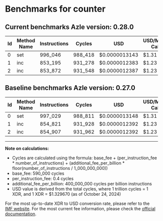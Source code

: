 # Benchmarks for counter

## Current benchmarks Azle version: 0.28.0

| Id  | Method Name | Instructions | Cycles  | USD           | USD/Million Calls | Change                            |
| --- | ----------- | ------------ | ------- | ------------- | ----------------- | --------------------------------- |
| 0   | set         | 996_046      | 988_418 | $0.0000013143 | $1.31             | <font color="green">-983</font>   |
| 1   | inc         | 853_195      | 931_278 | $0.0000012383 | $1.23             | <font color="green">-1_626</font> |
| 2   | inc         | 853_872      | 931_548 | $0.0000012387 | $1.23             | <font color="green">-1_035</font> |

## Baseline benchmarks Azle version: 0.27.0

| Id  | Method Name | Instructions | Cycles  | USD           | USD/Million Calls |
| --- | ----------- | ------------ | ------- | ------------- | ----------------- |
| 0   | set         | 997_029      | 988_811 | $0.0000013148 | $1.31             |
| 1   | inc         | 854_821      | 931_928 | $0.0000012392 | $1.23             |
| 2   | inc         | 854_907      | 931_962 | $0.0000012392 | $1.23             |

---

**Note on calculations:**

- Cycles are calculated using the formula: base_fee + (per_instruction_fee \* number_of_instructions) + (additional_fee_per_billion \* floor(number_of_instructions / 1_000_000_000))
- base_fee: 590_000 cycles
- per_instruction_fee: 0.4 cycles
- additional_fee_per_billion: 400_000_000 cycles per billion instructions
- USD value is derived from the total cycles, where 1 trillion cycles = 1 XDR, and 1 XDR = $1.329670 (as of October 24, 2024)

For the most up-to-date XDR to USD conversion rate, please refer to the [IMF website](https://www.imf.org/external/np/fin/data/rms_sdrv.aspx).
For the most current fee information, please check the [official documentation](https://internetcomputer.org/docs/current/developer-docs/gas-cost#execution).

